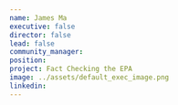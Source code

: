 ```yaml
---
name: James Ma
executive: false
director: false
lead: false
community_manager:   
position:  
project: Fact Checking the EPA
image: ../assets/default_exec_image.png
linkedin: 
---
```

